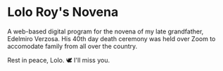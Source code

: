 # Lolo Roy's Novena

A web-based digital program for the novena of my late grandfather, Edelmiro Verzosa. His 40th day death ceremony was held over Zoom to accomodate family from all over the country.

Rest in peace, Lolo. 🕊 I'll miss you.